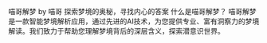喵哥解梦 by 喵哥
探索梦境的奥秘，寻找内心的答案
什么是喵哥解梦？
喵哥解梦是一款智能梦境解析应用，通过先进的AI技术，为您提供专业、富有洞察力的梦境解读。我们致力于帮助您理解梦境背后的深层含义，探索潜意识世界。
